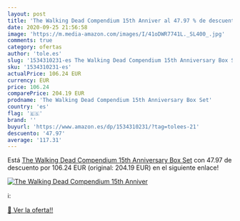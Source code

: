 ```yaml
---
layout: post
title: 'The Walking Dead Compendium 15th Anniver al 47.97 % de descuento'
date: 2020-09-25 21:56:58
image: 'https://m.media-amazon.com/images/I/41oDWR7741L._SL400_.jpg'
comments: true
category: ofertas
author: 'tole.es'
slug: '1534310231-es The Walking Dead Compendium 15th Anniversary Box Set'
sku: '1534310231-es'
actualPrice: 106.24 EUR
currency: EUR
price: 106.24
comparePrice: 204.19 EUR
prodname: 'The Walking Dead Compendium 15th Anniversary Box Set'
country: 'es'
flag: '🇪🇸'
brand: ''
buyurl: 'https://www.amazon.es/dp/1534310231/?tag=tolees-21'
descuento: '47.97'
average: '117.31'
---
```


Está [The Walking Dead Compendium 15th Anniversary Box Set](https://www.amazon.es/dp/1534310231/?tag=tolees-21) con 47.97 de descuento por 106.24 EUR (original: 204.19 EUR) en el siguiente enlace!

[![The Walking Dead Compendium 15th Anniver](https://m.media-amazon.com/images/I/41oDWR7741L._SL400_.jpg)](https://www.amazon.es/dp/1534310231/?tag=tolees-21)

ℹ️:


[🛒 Ver la oferta!!](https://www.amazon.es/dp/1534310231/?tag=tolees-21)
